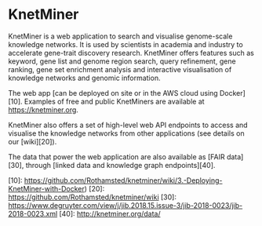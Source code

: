 # KnetMiner

KnetMiner is a web application to search and visualise genome-scale knowledge networks. It is 
used by scientists in academia and industry to accelerate gene-trait discovery research. 
KnetMiner offers features such as keyword, gene list and genome region search, query 
refinement, gene ranking, gene set enrichment analysis and interactive visualisation of 
knowledge networks and genomic information.  

The web app [can be deployed on site or in the AWS cloud using Docker][10]. Examples of free 
and public KnetMiners are available at https://knetminer.org.  

KnetMiner also offers a set of high-level web API endpoints to access and visualise the 
knowledge networks from other applications (see details on our [wiki][20]).

The data that power the web application are also available as [FAIR data][30], through
[linked data and knowledge graph endpoints][40].

[10]: https://github.com/Rothamsted/knetminer/wiki/3.-Deploying-KnetMiner-with-Docker)
[20]: https://github.com/Rothamsted/knetminer/wiki
[30]: https://www.degruyter.com/view/j/jib.2018.15.issue-3/jib-2018-0023/jib-2018-0023.xml
[40]: http://knetminer.org/data/
